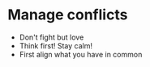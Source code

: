 # Manage conflicts

* Don't fight but love
* Think first! Stay calm!
* First align what you have in common